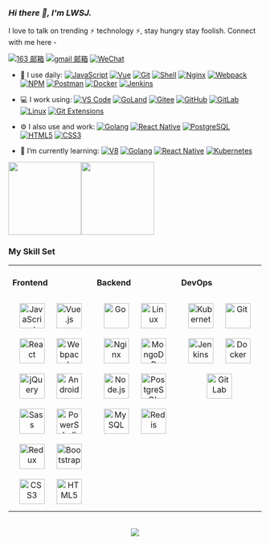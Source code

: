 <link rel="stylesheet" type="text/css" href="./beautiful.css">

### _Hi there 👋, I'm LWSJ._

I love to talk on trending ⚡ technology ⚡, stay hungry stay foolish. Connect with me here -

[![163 邮箱](https://img.shields.io/badge/-163%20Mail-FC1F1F?style=plastic&link=mailto:find_onepiece@163.com)](mailto:find_onepiece@163.com)
[![gmail 邮箱](https://img.shields.io/badge/Gmail-D14836?logo=gmail&logoColor=white)](mailto:juntaoxiaocc@gmail.com)
[![WeChat](https://img.shields.io/badge/WeChat-07C160?logo=wechat&logoColor=white)](https://raw.githubusercontent.com/all-smile/nav/v1.0.6/static/images/qrcode_wechat02.jpg)

- 🚀 I use daily:
  [![JavaScript](https://img.shields.io/badge/JavaScript-000000?logo=JavaScript&logoColor=FFCA28)](https://www.lzwgxust.top/)
  [![Vue](https://img.shields.io/badge/Vue.js-35495E?logo=vue.js&logoColor=4FC08D)](https://www.lzwgxust.top/)
  [![Git](https://img.shields.io/badge/-Git-000000?logo=git&logoColor=FF7043)](https://www.lzwgxust.top/)
  [![Shell](https://img.shields.io/badge/-Shell-4EC422?logo=Shell&logoColor=FF7043)](https://www.lzwgxust.top/)
  [![Nginx](https://img.shields.io/badge/-Nginx-F6C915?logo=nginx&logoColor=029137)](https://www.lzwgxust.top/)
  [![Webpack](https://img.shields.io/badge/-webpack-2B3A42?logo=webpack&logoColor=75AFCC)](https://www.lzwgxust.top/)
  [![NPM](https://img.shields.io/badge/-NPM-2875E3?logo=npm&logoColor=029137)](https://www.lzwgxust.top/)
  [![Postman](https://img.shields.io/badge/-Postman-7A1FA2?logo=postman&logoColor=FC8019)](https://www.lzwgxust.top/)
  [![Docker](https://img.shields.io/badge/docker-20232A?logo=docker&logoColor=61DAFB)](https://www.lzwgxust.top/)
  [![Jenkins](https://img.shields.io/badge/-Jenkins-F6C915?logo=jenkins&logoColor=F16061)](https://www.lzwgxust.top/)

- 💻 I work using:
  [![VS Code](https://img.shields.io/badge/-VS%20Code-007ACC?style=plastic&logo=visual-studio-code)](https://www.lzwgxust.top/)
  [![GoLand](https://img.shields.io/badge/-GoLand-000?logo=goland&logoColor=00ACC1)](https://www.lzwgxust.top/)
  [![Gitee](https://img.shields.io/badge/-Gitee-A80025?logo=gitee&logoColor=F16061)](https://www.lzwgxust.top/)
  [![GitHub](https://img.shields.io/badge/-GitHub-181717?style=plastic&logo=github)](https://www.lzwgxust.top/)
  [![GitLab](https://img.shields.io/badge/-GitLab-FCA121?style=plastic&logo=gitlab)](https://www.lzwgxust.top/)
  [![Linux](https://img.shields.io/badge/-Linux-F16061?logo=linux&logoColor=000)](https://www.lzwgxust.top/)
  [![Git Extensions](https://img.shields.io/badge/-Git%20Extensions-green?logo=git%20extensions&logoColor=DE3929)](https://www.lzwgxust.top/)

- ⚙️ I also use and work:
  [![Golang](https://img.shields.io/badge/-Golang-02569B?logo=go&logoColor=00ACC1)](https://www.lzwgxust.top/)
  [![React Native](https://img.shields.io/badge/React_Native-20232A?logo=react&logoColor=61DAFB)](https://www.lzwgxust.top/)
  [![PostgreSQL](https://img.shields.io/badge/-PostgreSQL-336791?style=plastic&logo=postgresql)](https://www.lzwgxust.top/)
  [![HTML5](https://img.shields.io/badge/-HTML5-E34F26?style=plastic&logo=html5&logoColor=white)](https://www.lzwgxust.top/)
  [![CSS3](https://img.shields.io/badge/-CSS3-1572B6?style=plastic&logo=css3)](https://www.lzwgxust.top/)

- 🌱 I’m currently learning:
  [![V8](https://img.shields.io/badge/-V8-3DDC84?logo=v8&logoColor=4788F4)](https://www.lzwgxust.top/)
  [![Golang](https://img.shields.io/badge/-Golang-02569B?logo=go&logoColor=00ACC1)](https://www.lzwgxust.top/)
  [![React Native](https://img.shields.io/badge/React_Native-20232A?logo=react&logoColor=61DAFB)](https://www.lzwgxust.top/)
  [![Kubernetes](https://img.shields.io/badge/-Kubernetes-F5F5F5?logo=Kubernetes&logoColor=316CE6)](https://www.lzwgxust.top/)


<!-- Welcome, You are my [![Visitor Count](https://profile-counter.glitch.me/Luozongwei/count.svg)](https://www.lzwgxust.top/) visitor, Thank You!🎉🎉 -->

<!-- [![Top Langs](https://github-readme-stats.vercel.app/api/top-langs/?username=all-smile&theme=flag-india)](https://github.com/all-smile/github-readme-stats) -->

[<span><img src="https://github-readme-stats.vercel.app/api/top-langs/?username=Luozongwei&layout=compact" height=145/></span><span><img src="https://github-readme-stats.vercel.app/api?username=Luozongwei&count_private=true&show_icons=true" height=145/></span>](https://www.lzwgxust.top/)

<!--
<table border="0">
<tr>
<td valign="top">
<img src="https://github-readme-stats.vercel.app/api/top-langs/?username=all-smile&layout=compact" alt="Top Langs" height="160" />
</td>
<td valign="top">
<img src="https://github-readme-stats.vercel.app/api?username=all-smile&show_icons=true" alt="all-smile's GitHub stats" height="160" />
</td>
</tr>
</table>
-->

<!--
![Top Langs](https://github-readme-stats.vercel.app/api/top-langs/?username=all-smile&layout=compact)
![all-smile's GitHub stats](https://github-readme-stats.vercel.app/api?username=all-smile&show_icons=true)
-->

### My Skill Set
<table><tr><td valign="top" width="33%">



#### Frontend
<div align="center">
<img style="margin: 10px" src="https://profilinator.rishav.dev/skills-assets/javascript-original.svg" alt="JavaScript" height="50" />
<img style="margin: 10px" src="https://profilinator.rishav.dev/skills-assets/vuejs-original-wordmark.svg" alt="Vue.js" height="50" />
<img style="margin: 10px" src="https://profilinator.rishav.dev/skills-assets/react-original-wordmark.svg" alt="React" height="50" />
<img style="margin: 10px" src="https://profilinator.rishav.dev/skills-assets/webpack-original.svg" alt="Webpack" height="50" />
<img style="margin: 10px" src="https://profilinator.rishav.dev/skills-assets/jquery.png" alt="jQuery" height="50" />
<img style="margin: 10px" src="https://profilinator.rishav.dev/skills-assets/android-original-wordmark.svg" alt="Android" height="50" />
<img style="margin: 10px" src="https://profilinator.rishav.dev/skills-assets/sass-original.svg" alt="Sass" height="50" />
<img style="margin: 10px" src="https://profilinator.rishav.dev/skills-assets/powershell.png" alt="PowerShell" height="50" />
<img style="margin: 10px" src="https://profilinator.rishav.dev/skills-assets/redux-original.svg" alt="Redux" height="50" />
<img style="margin: 10px" src="https://profilinator.rishav.dev/skills-assets/bootstrap-plain.svg" alt="Bootstrap" height="50" />
<img style="margin: 10px" src="https://profilinator.rishav.dev/skills-assets/css3-original-wordmark.svg" alt="CSS3" height="50" />
<img style="margin: 10px" src="https://profilinator.rishav.dev/skills-assets/html5-original-wordmark.svg" alt="HTML5" height="50" />
</div>


</td>
<td valign="top" width="33%">

#### Backend
<div align="center">
<img style="margin: 10px" src="https://profilinator.rishav.dev/skills-assets/go-original.svg" alt="Go" height="50" />
<img style="margin: 10px" src="https://profilinator.rishav.dev/skills-assets/linux-original.svg" alt="Linux" height="50" />
<img style="margin: 10px" src="https://profilinator.rishav.dev/skills-assets/nginx-original.svg" alt="Nginx" height="50" />
<img style="margin: 10px" src="https://profilinator.rishav.dev/skills-assets/mongodb-original-wordmark.svg" alt="MongoDB" height="50" />
<img style="margin: 10px" src="https://profilinator.rishav.dev/skills-assets/nodejs-original-wordmark.svg" alt="Node.js" height="50" />
<img style="margin: 10px" src="https://profilinator.rishav.dev/skills-assets/postgresql-original-wordmark.svg" alt="PostgreSQL" height="50" />
<img style="margin: 10px" src="https://profilinator.rishav.dev/skills-assets/mysql-original-wordmark.svg" alt="MySQL" height="50" />
<img style="margin: 10px" src="https://profilinator.rishav.dev/skills-assets/redis-original-wordmark.svg" alt="Redis" height="50" />
</div>

</td>
<td valign="top" width="33%">

#### DevOps
<div align="center">
<img style="margin: 10px" src="https://profilinator.rishav.dev/skills-assets/kubernetes-icon.svg" alt="Kubernetes" height="50" />
<img style="margin: 10px" src="https://profilinator.rishav.dev/skills-assets/git-scm-icon.svg" alt="Git" height="50" />
<img style="margin: 10px" src="https://profilinator.rishav.dev/skills-assets/jenkins-icon.svg" alt="Jenkins" height="50" />
<img style="margin: 10px" src="https://profilinator.rishav.dev/skills-assets/docker-original-wordmark.svg" alt="Docker" height="50" />
<img style="margin: 10px" src="https://profilinator.rishav.dev/skills-assets/gitlab.svg" alt="GitLab" height="50" />
</div>
</td>
</tr>
</table>

<br/>
<div align="center">
  <a href="https://raw.githubusercontent.com/all-smile/nav/master/static/images/buymeacoffee.jpg" target="_blank" style="display: inline-block;">
    <img
        src="https://img.shields.io/badge/Donate-Buy%20Me%20A%20Coffee-orange.svg?style=flat-square"
        align="center"
    />
  </a>
</div>
